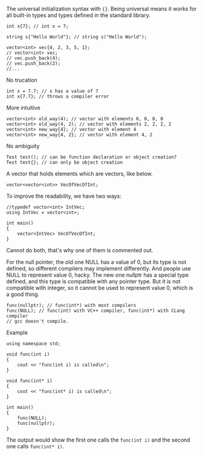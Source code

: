 
The universal initialization syntax with `{}`. Being universal means it works for all built-in types and types defined in the standard library.
```
int x{7}; // int x = 7;

string s{"Hello World"}; // string s("Hello World");

vector<int> vec{4, 2, 3, 5, 1};
// vector<int> vec;
// vec.push_back(4);
// vec.push_back(2);
//...
```

No trucation
```
int x = 7.7; // x has a value of 7
int x{7.7}; // throws a compiler error
```

More intuitive
```
vector<int> old_way(4); // vector with elements 0, 0, 0, 0
vector<int> old_way(4, 2); // vector with elements 2, 2, 2, 2
vector<int> new_way{4}; // vector with element 4
vector<int> new_way{4, 2}; // vector with element 4, 2
```

No ambiguity
```
Test test(); // can be function declaration or object creation?
Test test{}; // can only be object creation
```

A vector that holds elements which are vectors, like below.
```
vector<vector<int>> VecOfVecOfInt;
```
To improve the readability, we have two ways:
```
//typedef vector<int> IntVec;
using IntVec = vector<int>;

int main()
{
	vector<IntVec> VecOfVecOfInt;
}
```
Cannot do both, that's why one of them is commented out.

For the null pointer, the old one NULL has a value of 0, but its type is not defined, so different compilers may implement differently. And people use NULL to represent value 0, hacky. The new one nullptr has a special type defined, and this type is compatible with any pointer type. But it is not compatible with integer, so it cannot be used to represent value 0, which is a good thing. 
```
func(nullptr); // func(int*) with most compilers
func(NULL); // func(int) with VC++ compiler, func(int*) with CLang compiler
// gcc doesn't compile.
```
Example
```
using namespace std;

void func(int i)
{
	cout << "func(int i) is called\n";
}

void func(int* i)
{
	cout << "func(int* i) is called\n";
}

int main()
{
	func(NULL);
	func(nullptr);
}
```
The output would show the first one calls the `func(int i)` and the second one calls `func(int* i)`.